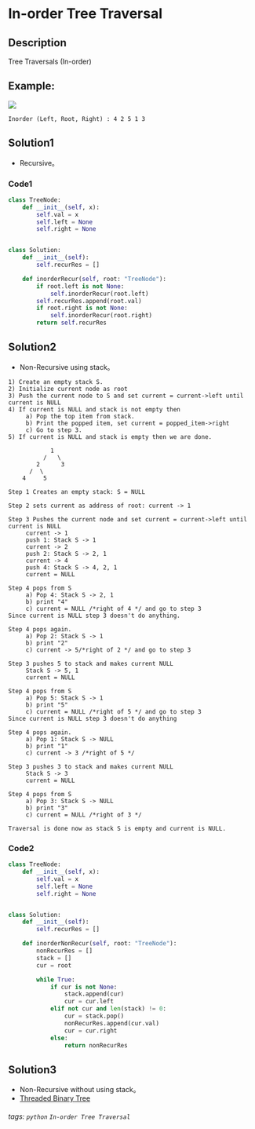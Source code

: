 # In-order Tree Traversal

## Description
Tree Traversals (In-order)

## Example:
![](https://media.geeksforgeeks.org/wp-content/cdn-uploads/2009/06/tree12.gif)
```
Inorder (Left, Root, Right) : 4 2 5 1 3
```

## Solution1
* Recursive。

### Code1
```python
class TreeNode:
    def __init__(self, x):
        self.val = x
        self.left = None
        self.right = None


class Solution:
    def __init__(self):
        self.recurRes = []

    def inorderRecur(self, root: "TreeNode"):
        if root.left is not None:
            self.inorderRecur(root.left)
        self.recurRes.append(root.val)
        if root.right is not None:
            self.inorderRecur(root.right)
        return self.recurRes
```
## Solution2
* Non-Recursive using stack。
```
1) Create an empty stack S.
2) Initialize current node as root
3) Push the current node to S and set current = current->left until current is NULL
4) If current is NULL and stack is not empty then 
     a) Pop the top item from stack.
     b) Print the popped item, set current = popped_item->right 
     c) Go to step 3.
5) If current is NULL and stack is empty then we are done.
```
```
            1
          /   \
        2      3
      /  \
    4     5

Step 1 Creates an empty stack: S = NULL

Step 2 sets current as address of root: current -> 1

Step 3 Pushes the current node and set current = current->left until current is NULL
     current -> 1
     push 1: Stack S -> 1
     current -> 2
     push 2: Stack S -> 2, 1
     current -> 4
     push 4: Stack S -> 4, 2, 1
     current = NULL

Step 4 pops from S
     a) Pop 4: Stack S -> 2, 1
     b) print "4"
     c) current = NULL /*right of 4 */ and go to step 3
Since current is NULL step 3 doesn't do anything. 

Step 4 pops again.
     a) Pop 2: Stack S -> 1
     b) print "2"
     c) current -> 5/*right of 2 */ and go to step 3

Step 3 pushes 5 to stack and makes current NULL
     Stack S -> 5, 1
     current = NULL

Step 4 pops from S
     a) Pop 5: Stack S -> 1
     b) print "5"
     c) current = NULL /*right of 5 */ and go to step 3
Since current is NULL step 3 doesn't do anything

Step 4 pops again.
     a) Pop 1: Stack S -> NULL
     b) print "1"
     c) current -> 3 /*right of 5 */  

Step 3 pushes 3 to stack and makes current NULL
     Stack S -> 3
     current = NULL

Step 4 pops from S
     a) Pop 3: Stack S -> NULL
     b) print "3"
     c) current = NULL /*right of 3 */  

Traversal is done now as stack S is empty and current is NULL. 
```

### Code2
```python
class TreeNode:
    def __init__(self, x):
        self.val = x
        self.left = None
        self.right = None


class Solution:
    def __init__(self):
        self.recurRes = []

    def inorderNonRecur(self, root: "TreeNode"):
        nonRecurRes = []
        stack = []
        cur = root

        while True:
            if cur is not None:
                stack.append(cur)
                cur = cur.left
            elif not cur and len(stack) != 0:
                cur = stack.pop()
                nonRecurRes.append(cur.val)
                cur = cur.right
            else:
                return nonRecurRes
```

## Solution3
* Non-Recursive without using stack。
* [Threaded Binary Tree](https://www.geeksforgeeks.org/inorder-tree-traversal-without-recursion-and-without-stack/)

###### tags: `python` `In-order Tree Traversal` 